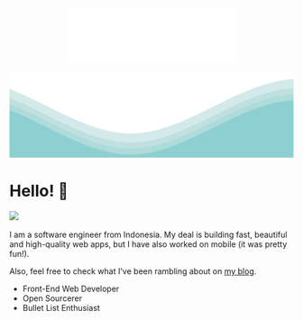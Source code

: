 <p align="center">
  <img src="assets/title.svg" width="300" height="100">
</p>
<img src="assets/waves.svg" width="100%" height="150">

# Hello! 👋️
![](https://komarev.com/ghpvc/?username=yawaliyulnurjailani&color=0ca4a5)

I am a software engineer from Indonesia. My deal is building fast, beautiful and high-quality web apps, but I have also worked on mobile (it was pretty fun!).

Also, feel free to check what I've been rambling about on <a href="" target="_blank">my blog</a>.

<ul>
<li>Front-End Web Developer</li>
<li>Open Sourcerer</li>
<li>Bullet List Enthusiast</li>
</ul>
